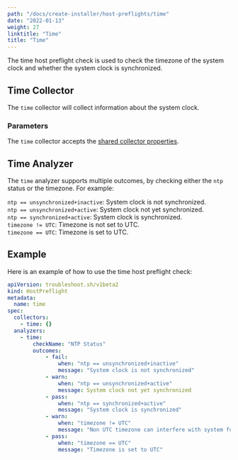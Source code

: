 ```yaml
---
path: "/docs/create-installer/host-preflights/time"
date: "2022-01-13"
weight: 27
linktitle: "Time"
title: "Time"
---
```

 
The time host preflight check is used to check the timezone of the system clock and whether the system clock is synchronized.

## Time Collector

The `time` collector will collect information about the system clock.

### Parameters

The `time` collector accepts the [shared collector properties](https://troubleshoot.sh/docs/collect/collectors/#shared-properties).

## Time Analyzer

The `time` analyzer supports multiple outcomes, by checking either the `ntp` status or the timezone. For example:

`ntp == unsynchronized+inactive`: System clock is not synchronized.<br/>
`ntp == unsynchronized+active`: System clock not yet synchronized.<br/>
`ntp == synchronized+active`: System clock is synchronized.<br/>
`timezone != UTC`: Timezone is not set to UTC.<br/>
`timezone == UTC`: Timezone is set to UTC.

## Example

Here is an example of how to use the time host preflight check:

```yaml
apiVersion: troubleshoot.sh/v1beta2
kind: HostPreflight
metadata:
  name: time
spec:
  collectors:
    - time: {}
  analyzers:
    - time:
        checkName: "NTP Status"
        outcomes:
            - fail:
                when: "ntp == unsynchronized+inactive"
                message: "System clock is not synchronized"
            - warn:
                when: "ntp == unsynchronized+active"
                message: System clock not yet synchronized                
            - pass:
                when: "ntp == synchronized+active"
                message: "System clock is synchronized"
            - warn: 
                when: "timezone != UTC"
                message: "Non UTC timezone can interfere with system function"
            - pass:
                when: "timezone == UTC"
                message: "Timezone is set to UTC"
```
